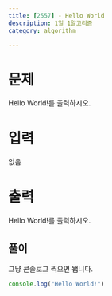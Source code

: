```yaml
---
title: [2557] - Hello World
description: 1일 1알고리즘 
category: algorithm

---
```



# 문제
Hello World!를 출력하시오.

# 입력
없음

# 출력
Hello World!를 출력하시오.

## 풀이

그냥 콘솔로그 찍으면 됍니다.

```javascript
console.log("Hello World!")
```